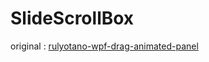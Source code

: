 # SlideScrollBox

original : [rulyotano-wpf-drag-animated-panel](https://github.com/rulyotano/wpf-drag-animated-panel.git)
